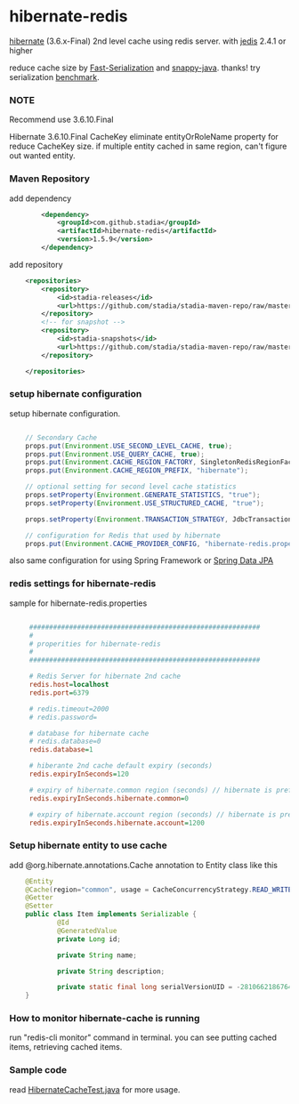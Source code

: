 hibernate-redis
===============

[hibernate][1] (3.6.x-Final) 2nd level cache using redis server.
with [jedis][2]  2.4.1 or higher

reduce cache size by [Fast-Serialization][fst] and [snappy-java][snappy]. thanks!
try serialization [benchmark][benchmark].

### NOTE

Recommend use 3.6.10.Final

Hibernate 3.6.10.Final CacheKey eliminate entityOrRoleName property for reduce CacheKey size.
if multiple entity cached in same region, can't figure out wanted entity.

### Maven Repository

add dependency
```xml
        <dependency>
            <groupId>com.github.stadia</groupId>
            <artifactId>hibernate-redis</artifactId>
            <version>1.5.9</version>
        </dependency>
```

add repository
```xml
    <repositories>
        <repository>
            <id>stadia-releases</id>
            <url>https://github.com/stadia/stadia-maven-repo/raw/master/releases</url>
        </repository>
        <!-- for snapshot -->
        <repository>
            <id>stadia-snapshots</id>
            <url>https://github.com/stadia/stadia-maven-repo/raw/master/snapshots</url>
        </repository>

    </repositories>
```

### setup hibernate configuration

setup hibernate configuration.

```java

    // Secondary Cache
    props.put(Environment.USE_SECOND_LEVEL_CACHE, true);
    props.put(Environment.USE_QUERY_CACHE, true);
    props.put(Environment.CACHE_REGION_FACTORY, SingletonRedisRegionFactory.class.getName());
    props.put(Environment.CACHE_REGION_PREFIX, "hibernate");

    // optional setting for second level cache statistics
    props.setProperty(Environment.GENERATE_STATISTICS, "true");
    props.setProperty(Environment.USE_STRUCTURED_CACHE, "true");

    props.setProperty(Environment.TRANSACTION_STRATEGY, JdbcTransactionFactory.class.getName());

    // configuration for Redis that used by hibernate
    props.put(Environment.CACHE_PROVIDER_CONFIG, "hibernate-redis.properties");
```

also same configuration for using Spring Framework or [Spring Data JPA][4]

### redis settings for hibernate-redis

sample for hibernate-redis.properties

```ini

     ##########################################################
     #
     # properities for hibernate-redis
     #
     ##########################################################

     # Redis Server for hibernate 2nd cache
     redis.host=localhost
     redis.port=6379

     # redis.timeout=2000
     # redis.password=

     # database for hibernate cache
     # redis.database=0
     redis.database=1

     # hiberante 2nd cache default expiry (seconds)
     redis.expiryInSeconds=120

     # expiry of hibernate.common region (seconds) // hibernate is prefix, region name is common
     redis.expiryInSeconds.hibernate.common=0

     # expiry of hibernate.account region (seconds) // hibernate is prefix, region name is account
     redis.expiryInSeconds.hibernate.account=1200
```

### Setup hibernate entity to use cache

add @org.hibernate.annotations.Cache annotation to Entity class like this

```java
	@Entity
	@Cache(region="common", usage = CacheConcurrencyStrategy.READ_WRITE)  // or @Cacheable(true) for JPA
	@Getter
	@Setter
	public class Item implements Serializable {
    		@Id
    		@GeneratedValue
    		private Long id;

    		private String name;

    		private String description;

    		private static final long serialVersionUID = -281066218676472922L;
	}
```

### How to monitor hibernate-cache is running

run "redis-cli monitor" command in terminal. you can see putting cached items, retrieving cached items.

### Sample code

read [HibernateCacheTest.java][3] for more usage.



[1]: http://www.hibernate.org/
[2]: https://github.com/xetorthio/jedis
[3]: https://github.com/stadia/hibernate-redis/blob/master/hibernate-redis/src/test/java/org/hibernate/test/cache/HibernateCacheTest.java
[4]: http://projects.spring.io/spring-data-jpa/
[lombok]: http://www.projectlombok.org/
[fst]: https://github.com/RuedigerMoeller/fast-serialization
[snappy]: https://github.com/xerial/snappy-java
[benchmark]: https://github.com/debop/hibernate-redis/blob/master/hibernate-redis/src/test/java/org/hibernate/test/serializer/SerializerTest.java
